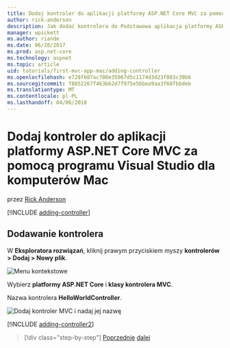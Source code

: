 ```yaml
---
title: Dodaj kontroler do aplikacji platformy ASP.NET Core MVC za pomocą programu Visual Studio dla komputerów Mac
author: rick-anderson
description: Jak dodać kontrolera do Podstawowa aplikacja platformy ASP.NET Core MVC za pomocą programu Visual Studio komputera Mac
manager: wpickett
ms.author: riande
ms.date: 06/28/2017
ms.prod: asp.net-core
ms.technology: aspnet
ms.topic: article
uid: tutorials/first-mvc-app-mac/adding-controller
ms.openlocfilehash: e728f607ac780e35067d5c1174d3d23f083c39b6
ms.sourcegitcommit: f8852267f463b62d7f975e56bea9aa3f68fbbdeb
ms.translationtype: MT
ms.contentlocale: pl-PL
ms.lasthandoff: 04/06/2018
---
```

# <a name="add-a-controller-to-an-aspnet-core-mvc-app-with-visual-studio-for-mac"></a>Dodaj kontroler do aplikacji platformy ASP.NET Core MVC za pomocą programu Visual Studio dla komputerów Mac

przez [Rick Anderson](https://twitter.com/RickAndMSFT)

[!INCLUDE [adding-controller](../../includes/mvc-intro/adding-controller1.md)]

## <a name="add-a-controller"></a>Dodawanie kontrolera 

W **Eksploratora rozwiązań**, kliknij prawym przyciskiem myszy **kontrolerów > Dodaj > Nowy plik**.

![Menu kontekstowe](adding-controller/_static/add_controller.png)

Wybierz **platformy ASP.NET Core** i **klasy kontrolera MVC**.

Nazwa kontrolera **HelloWorldController**.

![Dodaj kontroler MVC i nadaj jej nazwę](adding-controller/_static/ac.png)

[!INCLUDE [adding-controller2](../../includes/mvc-intro/adding-controller2.md)]

> [!div class="step-by-step"]
> [Poprzednie](../first-mvc-app/start-mvc.md)
> [dalej](adding-view.md)
